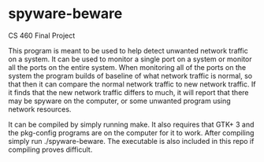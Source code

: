 # spyware-beware
CS 460 Final Project

This program is meant to be used to help detect unwanted network traffic on a system. It can be used to monitor a single port on a system or monitor all the ports on the entire system. When monitoring all of the ports on the system the program builds of baseline of what network traffic is normal, so that then it can compare the normal network traffic to new network traffic. If it finds that the new network traffic differs to much, it will report that there may be spyware on the computer, or some unwanted program using network resources.

It can be compiled by simply running make. It also requires that GTK+ 3 and the pkg-config programs are on the computer for it to work. After compiling simply run ./spyware-beware. The executable is also included in this repo if compiling proves difficult.
